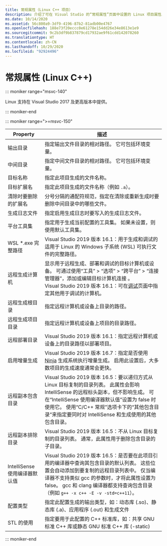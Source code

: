 ```yaml
---
title: 常规属性（Linux C++ 项目）
description: 介绍了可在 Visual Studio 的“常规属性”页面中设置的 Linux 项目属性。
ms.date: 10/14/2020
ms.assetid: 56c800a9-3df9-4196-87b2-81adb00e4767
ms.openlocfilehash: 188e73f20eccc0e61278e154dd26e34e8613e1e9
ms.sourcegitcommit: 9c2b3df9b837879cd17932ae9f61cdd142078260
ms.translationtype: HT
ms.contentlocale: zh-CN
ms.lasthandoff: 10/29/2020
ms.locfileid: "92924496"
---
```

# <a name="general-properties-linux-c"></a>常规属性 (Linux C++)

::: moniker range="msvc-140"

Linux 支持在 Visual Studio 2017 及更高版本中提供。

::: moniker-end

::: moniker range=">=msvc-150"

| Property | 描述 |
|--|--|
| 输出目录 | 指定输出文件目录的相对路径。 它可包括环境变量。 |
| 中间目录 | 指定中间文件目录的相对路径。 它可包括环境变量。 |
| 目标名称 | 指定此项目生成的文件名称。 |
| 目标扩展名 | 指定此项目生成的文件名称（例如 `.a`）。 |
| 清除时要删除的扩展名 | 分号分隔的通配符规范，指定在清除或重新生成时要删除中间目录中的哪些文件。 |
| 生成日志文件 | 指定启用生成日志时要写入的生成日志文件。 |
| 平台工具集 | 指定用于生成当前配置的工具集。 如果未设置，则使用默认工具集。 |
| WSL *.exe 完整路径 | Visual Studio 2019 版本 16.1：用于生成和调试的适用于 Linux 的 Windows 子系统 (WSL) 可执行文件的完整路径。 |
| 远程生成计算机 | 显示用于远程生成、部署和调试的目标计算机或设备。 可通过使用“工具” > “选项” > “跨平台” > “连接管理器”，添加或编辑目标计算机连接   。<br /> Visual Studio 2019 版本 16.1：可在[调试](debugging-linux.md)页面中指定其他用于调试的计算机。 |
| 远程生成根目录 | 指定远程计算机或设备上目录的路径。 |
| 远程生成项目目录 | 指定远程计算机或设备上项目的目录路径。 |
| 远程部署目录 | Visual Studio 2019 版本 16.1：指定远程计算机或设备上的目录路径以部署项目。 |
| 启用增量生成 | Visual Studio 2019 版本 16.7：指定是否使用 [Ninja](https://ninja-build.org/) 生成系统执行增量生成。 启用此设置后，大多数项目的生成速度通常会更快。 |
| 远程副本包含目录 | Visual Studio 2019 版本 16.5：要以递归方式从 Linux 目标复制的目录列表。 此属性会影响 IntelliSense 的远程标头副本，但不影响生成。 可在“IntelliSense 使用编译器默认值”设置为 false 时使用它。 使用“C/C++ 常规”选项卡下的“其他包含目录”来指定要同时对 IntelliSense 和生成使用的其他包含目录。 |
| 远程副本排除目录 | Visual Studio 2019 版本 16.5：不从 Linux 目标复制的目录列表。 通常，此属性用于删除包含目录的子目录。 |
| IntelliSense 使用编译器默认值 | Visual Studio 2019 版本 16.5：是否要在此项目引用的编译器中查询其包含目录的默认列表。 这些位置会自动添加到要复制的远程目录列表中。 仅当编译器不支持类似 gcc 的参数时，才将此属性设置为 false。 gcc 和 clang 编译器都支持查询包含目录（例如 `g++ -x c++ -E -v -std=c++11`）。 |
| 配置类型 | 指定此配置生成的输出类型，如：动态库 (.so)、静态库 (.a)、应用程序 (.out) 和生成文件    |
| STL 的使用 | 指定要用于此配置的 C++ 标准库，如：共享 GNU 标准 C++ 库或静态 GNU 标准 C++ 库 (-static)  |

::: moniker-end
